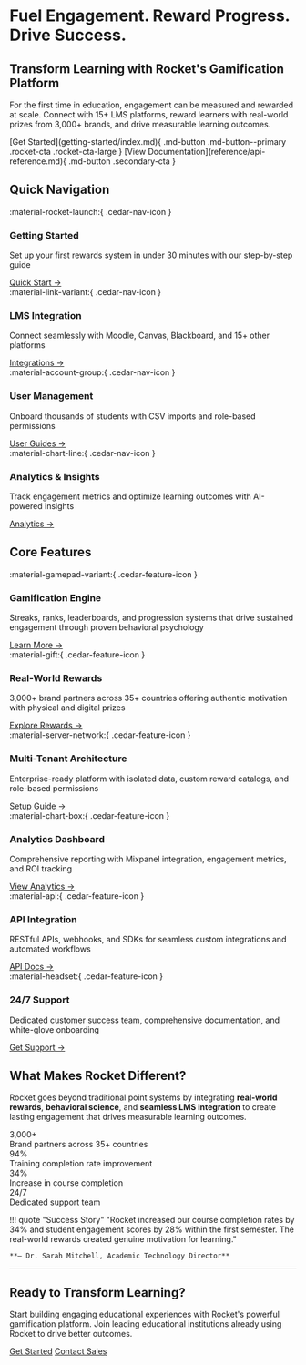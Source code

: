 # Fuel Engagement. Reward Progress. Drive Success.

<div class="cedar-hero-section" markdown>

<div class="hero-content" markdown>

## Transform Learning with Rocket's Gamification Platform

For the first time in education, engagement can be measured and rewarded at scale. Connect with 15+ LMS platforms, reward learners with real-world prizes from 3,000+ brands, and drive measurable learning outcomes.

<div class="hero-buttons" markdown>
[Get Started](getting-started/index.md){ .md-button .md-button--primary .rocket-cta .rocket-cta-large }
[View Documentation](reference/api-reference.md){ .md-button .secondary-cta }
</div>

</div>

</div>

## Quick Navigation

<div class="cedar-navigation-grid">

<div class="cedar-nav-card">
<div class="card-icon-wrapper primary-icon">
:material-rocket-launch:{ .cedar-nav-icon }
</div>
<h3>Getting Started</h3>
<p>Set up your first rewards system in under 30 minutes with our step-by-step guide</p>
<a href="getting-started/" class="card-link">Quick Start →</a>
</div>

<div class="cedar-nav-card">
<div class="card-icon-wrapper secondary-icon">
:material-link-variant:{ .cedar-nav-icon }
</div>
<h3>LMS Integration</h3>
<p>Connect seamlessly with Moodle, Canvas, Blackboard, and 15+ other platforms</p>
<a href="integrations/" class="card-link">Integrations →</a>
</div>

<div class="cedar-nav-card">
<div class="card-icon-wrapper tertiary-icon">
:material-account-group:{ .cedar-nav-icon }
</div>
<h3>User Management</h3>
<p>Onboard thousands of students with CSV imports and role-based permissions</p>
<a href="user-guides/administrators/" class="card-link">User Guides →</a>
</div>

<div class="cedar-nav-card">
<div class="card-icon-wrapper accent-icon">
:material-chart-line:{ .cedar-nav-icon }
</div>
<h3>Analytics & Insights</h3>
<p>Track engagement metrics and optimize learning outcomes with AI-powered insights</p>
<a href="analytics/" class="card-link">Analytics →</a>
</div>

</div>

## Core Features

<div class="cedar-features-grid">

<div class="cedar-feature-card">
<div class="feature-icon-wrapper gamification-icon">
:material-gamepad-variant:{ .cedar-feature-icon }
</div>
<h3>Gamification Engine</h3>
<p>Streaks, ranks, leaderboards, and progression systems that drive sustained engagement through proven behavioral psychology</p>
<a href="configuration/points-activities/" class="feature-link">Learn More →</a>
</div>

<div class="cedar-feature-card">
<div class="feature-icon-wrapper rewards-icon">
:material-gift:{ .cedar-feature-icon }
</div>
<h3>Real-World Rewards</h3>
<p>3,000+ brand partners across 35+ countries offering authentic motivation with physical and digital prizes</p>
<a href="configuration/rewards-system/" class="feature-link">Explore Rewards →</a>
</div>

<div class="cedar-feature-card">
<div class="feature-icon-wrapper architecture-icon">
:material-server-network:{ .cedar-feature-icon }
</div>
<h3>Multi-Tenant Architecture</h3>
<p>Enterprise-ready platform with isolated data, custom reward catalogs, and role-based permissions</p>
<a href="configuration/roles-permissions/" class="feature-link">Setup Guide →</a>
</div>

<div class="cedar-feature-card">
<div class="feature-icon-wrapper analytics-icon">
:material-chart-box:{ .cedar-feature-icon }
</div>
<h3>Analytics Dashboard</h3>
<p>Comprehensive reporting with Mixpanel integration, engagement metrics, and ROI tracking</p>
<a href="analytics/" class="feature-link">View Analytics →</a>
</div>

<div class="cedar-feature-card">
<div class="feature-icon-wrapper api-icon">
:material-api:{ .cedar-feature-icon }
</div>
<h3>API Integration</h3>
<p>RESTful APIs, webhooks, and SDKs for seamless custom integrations and automated workflows</p>
<a href="reference/api-reference/" class="feature-link">API Docs →</a>
</div>

<div class="cedar-feature-card">
<div class="feature-icon-wrapper support-icon">
:material-headset:{ .cedar-feature-icon }
</div>
<h3>24/7 Support</h3>
<p>Dedicated customer success team, comprehensive documentation, and white-glove onboarding</p>
<a href="support/" class="feature-link">Get Support →</a>
</div>

</div>

## What Makes Rocket Different?

<div class="differentiator-section">

<p>Rocket goes beyond traditional point systems by integrating <strong>real-world rewards</strong>, <strong>behavioral science</strong>, and <strong>seamless LMS integration</strong> to create lasting engagement that drives measurable learning outcomes.</p>

<div class="cedar-stats-grid">

<div class="cedar-stat-card">
<div class="stat-number">3,000+</div>
<div class="stat-label">Brand partners across 35+ countries</div>
</div>

<div class="cedar-stat-card">
<div class="stat-number">94%</div>
<div class="stat-label">Training completion rate improvement</div>
</div>

<div class="cedar-stat-card">
<div class="stat-number">34%</div>
<div class="stat-label">Increase in course completion</div>
</div>

<div class="cedar-stat-card">
<div class="stat-number">24/7</div>
<div class="stat-label">Dedicated support team</div>
</div>

</div>

</div>

!!! quote "Success Story"
    "Rocket increased our course completion rates by 34% and student engagement scores by 28% within the first semester. The real-world rewards created genuine motivation for learning."
    
    **— Dr. Sarah Mitchell, Academic Technology Director**

---

<div class="cedar-cta-section">

<div class="cta-content">

<h2>Ready to Transform Learning?</h2>

<p>Start building engaging educational experiences with Rocket's powerful gamification platform. Join leading educational institutions already using Rocket to drive better outcomes.</p>

<div class="cta-buttons">
<a href="getting-started/" class="md-button md-button--primary rocket-cta rocket-cta-large">Get Started</a>
<a href="support/contact/" class="md-button secondary-cta">Contact Sales</a>
</div>

</div>

</div>


